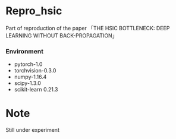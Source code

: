 # Repro_hsic
 Part of  reproduction of the paper 「THE HSIC BOTTLENECK: DEEP LEARNING WITHOUT BACK-PROPAGATION」
### Environment
 - pytorch-1.0
 - torchvision-0.3.0
 - numpy-1.16.4
 - scipy-1.3.0
 - scikit-learn 0.21.3
# Note
 Still under experiment 
